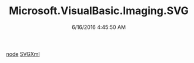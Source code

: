 ﻿---
title: Microsoft.VisualBasic.Imaging.SVG
date: 6/16/2016 4:45:50 AM
---

[node](T-Microsoft.VisualBasic.Imaging.SVG.node.html)
[SVGXml](T-Microsoft.VisualBasic.Imaging.SVG.SVGXml.html)
